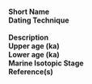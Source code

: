 **Short Name**</br>
**Dating Technique**</br>	
**Description**</br>
**Upper age (ka)**</br>
**Lower age (ka)**</br>
**Marine Isotopic Stage**</br>
**Reference(s)**</br>